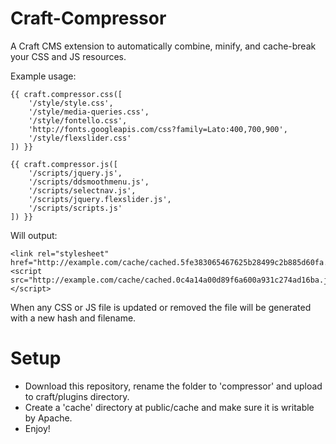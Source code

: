 Craft-Compressor
================

A Craft CMS extension to automatically combine, minify, and cache-break your CSS and JS resources.

Example usage:

	{{ craft.compressor.css([
		'/style/style.css',
		'/style/media-queries.css',
		'/style/fontello.css',
		'http://fonts.googleapis.com/css?family=Lato:400,700,900',
		'/style/flexslider.css'
	]) }}

	{{ craft.compressor.js([
		'/scripts/jquery.js',
		'/scripts/ddsmoothmenu.js',
		'/scripts/selectnav.js',
		'/scripts/jquery.flexslider.js',
		'/scripts/scripts.js'
	]) }}

Will output:

	<link rel="stylesheet" href="http://example.com/cache/cached.5fe383065467625b28499c2b885d60fa.css">
	<script src="http://example.com/cache/cached.0c4a14a00d89f6a600a931c274ad16ba.js"></script>

When any CSS or JS file is updated or removed the file will be generated with a new hash and filename.

Setup
================

- Download this repository, rename the folder to 'compressor' and upload to craft/plugins directory.
- Create a 'cache' directory at public/cache and make sure it is writable by Apache.
- Enjoy!
